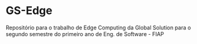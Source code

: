 # GS-Edge
Repositório para o trabalho de Edge Computing da Global Solution para o segundo semestre do primeiro ano de Eng. de Software - FIAP

